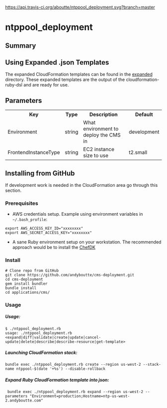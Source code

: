 https://api.travis-ci.org/aboutte/ntppool_deployment.svg?branch=master

# ntppool_deployment

## Summary

## Using Expanded .json Templates

The expanded CloudFormation templates can be found in the [expanded](https://github.com/andyboutte/cms-deployment/tree/master/cloudformation/applications/cms/expanded) directory.
These expanded templates are the output of the cloudformation-ruby-dsl and are ready for use.

## Parameters

<table>
  <tr>
    <th>Key</th>
    <th>Type</th>
    <th>Description</th>
    <th>Default</th>
  </tr>
  <tr>
    <td>Environment</td>
    <td>string</td>
    <td>What environment to deploy the CMS in</td>
    <td>development</td>
  </tr>
  <tr>
    <td>FrontendInstanceType</td>
    <td>string</td>
    <td>EC2 instance size to use</td>
    <td>t2.small</td>
  </tr>
</table>

## Installing from GitHub

If development work is needed in the CloudFormation area go through this section.

### Prerequisites

- AWS credentials setup.  Example using environment variables in `~/.bash_profile`:

```
export AWS_ACCESS_KEY_ID="xxxxxxxx"
export AWS_SECRET_ACCESS_KEY="xxxxxxxx"
```
- A sane Ruby environment setup on your workstation.  The recommended approach would be to install the [ChefDK](https://downloads.chef.io/chef-dk/)

### Install

```
# Clone repo from GitHub
git clone https://github.com/andyboutte/cms-deployment.git
cd cms-deployment
gem install bundler
bundle install
cd applications/cms/
```

### Usage

##### Usage:

```
$ ./ntppool_deployment.rb
usage: ./ntppool_deployment.rb <expand|diff|validate|create|update|cancel-update|delete|describe|describe-resource|get-template>
```

##### Launching CloudFormation stack:

```
bundle exec ./ntppool_deployment.rb create --region us-west-2 --stack-name ntppool-$(date '+%s') --disable-rollback
```

##### Expand Ruby CloudFormation template into json:

```
 bundle exec ./ntppool_deployment.rb expand --region us-west-2 --parameters "Environment=production;Hostname=ntp-us-west-2.andyboutte.com"
```
